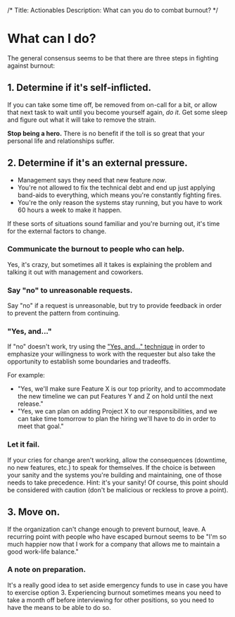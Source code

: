 /*
Title: Actionables
Description: What can you do to combat burnout?
*/

# What can I do?
The general consensus seems to be that there are three steps in fighting
against burnout:

## 1. Determine if it's self-inflicted.
If you can take some time off, be removed from on-call for a bit, or allow that
next task to wait until you become yourself again, *do it*. Get some sleep and
figure out what it will take to remove the strain.

**Stop being a hero.** There is no benefit if the toll is so great that your 
personal life and relationships suffer.

## 2. Determine if it's an external pressure.
* Management says they need that new feature *now*. 
* You're not allowed to fix the technical debt and end up just applying 
  band-aids to everything, which means you're constantly fighting fires.
* You're the only reason the systems stay running, but you have to work 60 
  hours a week to make it happen.

If these sorts of situations sound familiar and you're burning out, it's time 
for the external factors to change.

### Communicate the burnout to people who can help. 
Yes, it's crazy, but sometimes all it takes is explaining the problem and 
talking it out with management and coworkers.

### Say "no" to unreasonable requests.
Say "no" if a request is unreasonable, but try to provide feedback in order to
prevent the pattern from continuing. 

### "Yes, and..."
If "no" doesn't work, try using the <a href="http://www.huffingtonpost.com/
liz-orsquo/cant-say-no-say-yes-instead_b_4583052.html" target="_blank">"Yes, 
and..." technique</a> in order to emphasize your willingness to work with 
the requester but also take the opportunity to establish some boundaries and 
tradeoffs. 
  
For example:

* "Yes, we'll make sure Feature X is our top priority, and to accommodate 
  the new timeline we can put Features Y and Z on hold until the next 
  release."
* "Yes, we can plan on adding Project X to our responsibilities, and we can
  take time tomorrow to plan the hiring we'll have to do in order to meet 
  that goal."

### Let it fail.
If your cries for change aren't working, allow the consequences (downtime, no
new features, etc.) to speak for themselves. If the choice is between your 
sanity and the systems you're building and maintaining, one of those needs 
to take precedence. Hint: it's your sanity! Of course, this point should be 
considered with caution (don't be malicious or reckless to prove a point).

## 3. Move on.
If the organization can't change enough to prevent burnout, leave. A recurring 
point with people who have escaped burnout seems to be "I'm so much happier now
that I work for a company that allows me to maintain a
good work-life balance."

### A note on preparation.
It's a really good idea to set aside emergency funds to use in case you have to
exercise option 3. Experiencing burnout sometimes means you need to take a 
month off before interviewing for other positions, so you need to have the
means to be able to do so.